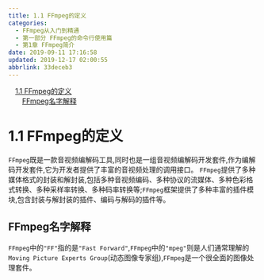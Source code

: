 ```yaml
---
title: 1.1 FFmpeg的定义
categories: 
  - FFmpeg从入门到精通
  - 第一部分 FFmpeg的命令行使用篇
  - 第1章 FFmpeg简介
date: 2019-09-11 17:16:58
updated: 2019-12-17 02:00:55
abbrlink: 33deceb3
---
```

<div id='my_toc'><a href="/ReadingNotes/33deceb3/#1-1-FFmpeg的定义" class="header_1">1.1 FFmpeg的定义</a>&nbsp;<br><a href="/ReadingNotes/33deceb3/#FFmpeg名字解释" class="header_2">FFmpeg名字解释</a>&nbsp;<br></div>
<style>.header_1{margin-left: 1em;}.header_2{margin-left: 2em;}.header_3{margin-left: 3em;}.header_4{margin-left: 4em;}.header_5{margin-left: 5em;}.header_6{margin-left: 6em;}</style>
<!--more-->
<script>if (navigator.platform.search('arm')==-1){document.getElementById('my_toc').style.display = 'none';}var e,p = document.getElementsByTagName('p');while (p.length>0) {e = p[0];e.parentElement.removeChild(e);}</script>

<!--end-->
<!--SSTStart-->
# 1.1 FFmpeg的定义  #
`FFmpeg`既是一款音视频编解码工具,同时也是一组音视频编解码开发套件,作为编解码开发套件,它为开发者提供了丰富的音视频处理的调用接口。
`FFmpeg`提供了多种媒体格式的封装和解封装,包括多种音视频编码、多种协议的流媒体、多种色彩格式转换、多种采样率转换、多种码率转换等;`FFmpeg`框架提供了多种丰富的插件模块,包含封装与解封装的插件、编码与解码的插件等。
## FFmpeg名字解释 ##
`FFmpeg`中的`"FF"`指的是`"Fast Forward"`,`FFmpeg`中的`"mpeg"`则是人们通常理解的`Moving Picture Experts Group`(动态图像专家组),`FFmpeg`是一个很全面的图像处理套件。
<!--SSTStop-->

